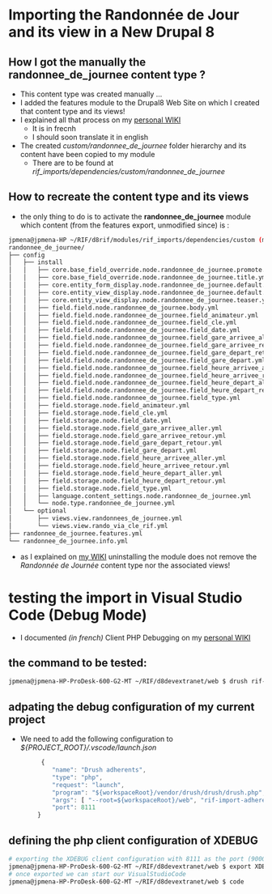 # Importing the Randonnée de Jour and its view in a New Drupal 8

## How I got the manually the randonnee_de_journee content type ?

* This content type was created manually ...
* I added the features module to the Drupal8 Web Site on which I created that content type and its views!
* I explained all that process on my [personal WIKI](http://wiki.jpmena.eu/index.php?title=Php:drupal8:features:install)
  * It is in frecnh
  * I should soon translate it in english
* The created *custom/randonnee_de_journee* folder hierarchy and its content have been copied to my module
  * There are to be found at  *rif_imports/dependencies/custom/randonnee_de_journee*

## How to recreate the content type and its views

* the only thing to do is to activate the **randonnee_de_journee** module which content (from the features export, unmodified since) is  :

``` bash
jpmena@jpmena-HP ~/RIF/d8rif/modules/rif_imports/dependencies/custom (master *=) $ tree randonnee_de_journee/
randonnee_de_journee/
├── config
│   ├── install
│   │   ├── core.base_field_override.node.randonnee_de_journee.promote.yml
│   │   ├── core.base_field_override.node.randonnee_de_journee.title.yml
│   │   ├── core.entity_form_display.node.randonnee_de_journee.default.yml
│   │   ├── core.entity_view_display.node.randonnee_de_journee.default.yml
│   │   ├── core.entity_view_display.node.randonnee_de_journee.teaser.yml
│   │   ├── field.field.node.randonnee_de_journee.body.yml
│   │   ├── field.field.node.randonnee_de_journee.field_animateur.yml
│   │   ├── field.field.node.randonnee_de_journee.field_cle.yml
│   │   ├── field.field.node.randonnee_de_journee.field_date.yml
│   │   ├── field.field.node.randonnee_de_journee.field_gare_arrivee_aller.yml
│   │   ├── field.field.node.randonnee_de_journee.field_gare_arrivee_retour.yml
│   │   ├── field.field.node.randonnee_de_journee.field_gare_depart_retour.yml
│   │   ├── field.field.node.randonnee_de_journee.field_gare_depart.yml
│   │   ├── field.field.node.randonnee_de_journee.field_heure_arrivee_aller.yml
│   │   ├── field.field.node.randonnee_de_journee.field_heure_arrivee_retour.yml
│   │   ├── field.field.node.randonnee_de_journee.field_heure_depart_aller.yml
│   │   ├── field.field.node.randonnee_de_journee.field_heure_depart_retour.yml
│   │   ├── field.field.node.randonnee_de_journee.field_type.yml
│   │   ├── field.storage.node.field_animateur.yml
│   │   ├── field.storage.node.field_cle.yml
│   │   ├── field.storage.node.field_date.yml
│   │   ├── field.storage.node.field_gare_arrivee_aller.yml
│   │   ├── field.storage.node.field_gare_arrivee_retour.yml
│   │   ├── field.storage.node.field_gare_depart_retour.yml
│   │   ├── field.storage.node.field_gare_depart.yml
│   │   ├── field.storage.node.field_heure_arrivee_aller.yml
│   │   ├── field.storage.node.field_heure_arrivee_retour.yml
│   │   ├── field.storage.node.field_heure_depart_aller.yml
│   │   ├── field.storage.node.field_heure_depart_retour.yml
│   │   ├── field.storage.node.field_type.yml
│   │   ├── language.content_settings.node.randonnee_de_journee.yml
│   │   └── node.type.randonnee_de_journee.yml
│   └── optional
│       ├── views.view.randonnees_de_journee.yml
│       └── views.view.rando_via_cle_rif.yml
├── randonnee_de_journee.features.yml
└── randonnee_de_journee.info.yml
```
* as I explained on [my WIKI](http://wiki.jpmena.eu/index.php?title=Php:drupal8:features:install#Effet_de_la_d.C3.A9sintallation_du_module_g.C3.A9n.C3.A9r.C3.A9) uninstalling the module does not remove the _Randonnée de Journée_ content type nor the associated views!

# testing the import in Visual Studio Code (Debug Mode)

* I documented _(in french)_ Client PHP Debugging on my [personal WIKI](http://wiki.jpmena.eu/index.php?title=Php:ide#Passage_en_pas_.C3.A0_pas_sur_du_client_php)

## the command to be tested:

```bash
jpmena@jpmena-HP-ProDesk-600-G2-MT ~/RIF/d8devextranet/web $ drush rif-import-adherents --csv="modules/custom/rif_imports/examples/csvfiles/adherents.sample.csv"
```

## adpating  the debug configuration of my current project

* We need to add the following configuration to _${PROJECT_ROOT}/.vscode/launch.json_

```javascript
         {
            "name": "Drush adherents",
            "type": "php",
            "request": "launch",
            "program": "${workspaceRoot}/vendor/drush/drush/drush.php",
            "args": [ "--root=${workspaceRoot}/web", "rif-import-adherents",  "--csv=${workspaceRoot}/web/modules/custom/rif_imports/examples/csvfiles/animateurs.sample.csv" ],
            "port": 8111
        }
```

## defining the php client configuration of XDEBUG

```bash
# exporting the XDEBUG client configuration with 8111 as the port (9000 used by apache/XDebug and 8000 by another Linux Daemon)
jpmena@jpmena-HP-ProDesk-600-G2-MT ~/RIF/d8devextranet/web $ export XDEBUG_CONFIG="remote_enable=1 remote_mode=req remote_port=8111 remote_host=127.0.0.1 remote_connect_back=0"
# once exported we can start our VisualStudioCode
jpmena@jpmena-HP-ProDesk-600-G2-MT ~/RIF/d8devextranet/web $ code
```